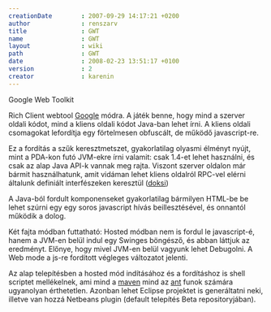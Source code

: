 ```yaml
---
creationDate        : 2007-09-29 14:17:21 +0200 
author              : renszarv 
title               : GWT 
name                : GWT 
layout              : wiki 
path                : GWT 
date                : 2008-02-23 13:51:17 +0100 
version             : 2 
creator             : karenin 
---
```

Google Web Toolkit

Rich Client webtool [Google](Google.html) módra. A játék benne, hogy mind a szerver oldali kódot, mind a kliens oldali kódot Java-ban lehet írni. A kliens oldali csomagokat lefordítja egy förtelmesen obfuscált, de működő javascript-re.

Ez a fordítás a szűk keresztmetszet, gyakorlatilag olyasmi élményt nyújt, mint a PDA-kon futó JVM-ekre írni valamit: csak 1.4-et lehet használni, és csak az alap Java API-k vannak meg rajta. Viszont szerver oldalon már bármit használhatunk, amit vidáman lehet kliens oldalról RPC-vel elérni általunk definiált interfészeken keresztül ([doksi](http://code.google.com/webtoolkit/documentation/com.google.gwt.doc.DeveloperGuide.RemoteProcedureCalls.html)) 

A Java-ból fordult komponenseket gyakorlatilag bármilyen HTML-be be lehet szúrni egy egy soros javascript hívás beillesztésével, és onnantól működik a dolog.

Két fajta módban futtatható: Hosted módban nem is fordul le javascript-é, hanem a JVM-en belül indul egy Swinges böngésző, és abban láttjuk az eredményt. Előnye, hogy mivel JVM-en belül vagyunk lehet Debugolni. A Web mode a js-re fordított végleges változatot jelenti.

Az alap telepítésben a hosted mód indításához és a fordításhoz is shell scriptet mellékelnek, ami mind a [maven](maven.html) mind az [ant](ant.html) funok számára ugyanolyan érthetetlen. Azonban lehet Eclipse projektet is generáltatni neki, illetve van hozzá Netbeans plugin (default telepítés Beta repositoryjában).
